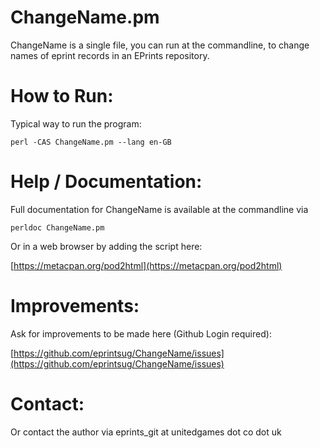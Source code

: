 # ChangeName.pm

ChangeName is a single file, you can run at the commandline, to change names of eprint records in an EPrints repository.

# How to Run:
Typical way to run the program:

```
perl -CAS ChangeName.pm --lang en-GB
```

# Help / Documentation:
Full documentation for ChangeName is available at the commandline via

```
perldoc ChangeName.pm
```

Or in a web browser by adding the script here:

[https://metacpan.org/pod2html](https://metacpan.org/pod2html)

# Improvements:
Ask for improvements to be made here (Github Login required):

[https://github.com/eprintsug/ChangeName/issues](https://github.com/eprintsug/ChangeName/issues)

# Contact:
Or contact the author via eprints_git at unitedgames dot co dot uk